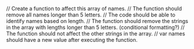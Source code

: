 // Create a function to affect this array of names.
// The function should remove all names longer than 5 letters.
// The code should be able to identify names based on length.
// The function should remove the strings in the array with lengths longer than 5 letters. (conditional formatting?)
// The function should not affect the other strings in the array.
// var names should have a new value after executing the function.
